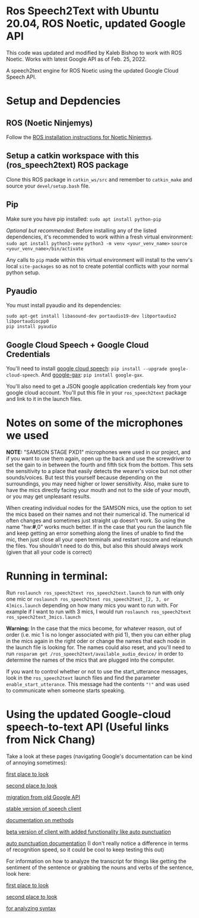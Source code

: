 # Ros Speech2Text with Ubuntu 20.04, ROS Noetic, updated Google API
This code was updated and modified by Kaleb Bishop to work with ROS Noetic. Works with latest Google API as of Feb. 25, 2022.

A speech2text engine for ROS Noetic using the updated Google Cloud Speech API.

# Setup and Depdencies

## ROS (Noetic Ninjemys)

Follow the [ROS installation instructions for Noetic Ninjemys](http://wiki.ros.org/noetic/installation).

## Setup a catkin workspace with this (ros_speech2text) ROS package

Clone this ROS package in `catkin_ws/src` and remember to `catkin_make` and source your `devel/setup.bash` file. 

## Pip

Make sure you have pip installed: `sudo apt install python-pip`

_Optional but recommended:_ Before installing any of the listed dependencies, it's recommended to work within a fresh virtual environment:
`sudo apt install python3-venv`
`python3 -m venv <your_venv_name>`
`source <your_venv_name>/bin/activate`

Any calls to `pip` made within this virtual environment will install to the venv's local `site-packages` so as not to create potential conflicts with your normal python setup.

## Pyaudio

You must install pyaudio and its dependencies: 
```
sudo apt-get install libasound-dev portaudio19-dev libportaudio2 libportaudiocpp0
pip install pyaudio
```

## Google Cloud Speech + Google Cloud Credentials

You'll need to install [google cloud speech](https://cloud.google.com/speech-to-text/docs/reference/libraries#client-libraries-install-python): `pip install --upgrade google-cloud-speech`. And [google-gax](https://pypi.org/project/google-gax/): `pip install google-gax`.

You'll also need to get a JSON google application credentials key from your google cloud account. You'll put this file in your `ros_speech2text` package and link to it in the launch files. 

# Notes on some of the microphones we used

__NOTE:__ "SAMSON STAGE PXD1" microphones were used in our project, and if you want to use them again, open up the back and use the screwdriver to set the gain to in between the fourth and fifth tick from the bottom. This sets the sensitivity to a place that easily detects the wearer's voice but not other sounds/voices. But test this yourself because depending on the surroundings, you may need higher or lower sensitivity. Also, make sure to have the mics directly facing your mouth and not to the side of your mouth, or you may get unpleasant results.

When creating individual nodes for the SAMSON mics, use the option to set the mics based on their names and not their numerical id. The numerical id often changes and sometimes just straight up doesn't work. So using the name "hw:__#__,0" works much better. If in the case that you run the launch file and keep getting an error something along the lines of unable to find the mic, then just close all your open terminals and restart roscore and relaunch the files. You shouldn't need to do this, but also this should always work (given that all your code is correct)

# Running in terminal:
Run `roslaunch ros_speech2text ros_speech2text.launch` to run with only one mic or `roslaunch ros_speech2text ros_speech2text_[2, 3, or 4]mics.launch` depending on how many mics you want to run with. For example if I want to run with 3 mics, I would run `roslaunch ros_speech2text ros_speech2text_3mics.launch`

__Warning:__
In the case that the mics become, for whatever reason, out of order (i.e. mic 1 is no longer associated with pid 1), then you can either plug in the mics again in the right oder or change the names that each node in the launch file is looking for. The names could also reset, and you'll need to run `rosparam get /ros_speech2text/available_audio_device/` in order to determine the names of the mics that are plugged into the computer. 

If you want to control whether or not to use the start_utterance messages, look in the `ros_speech2text` launch files and find the parameter `enable_start_utterance`. This message had the contents `"!"` and was used to communicate when someone starts speaking. 

# Using the updated Google-cloud speech-to-text API (Useful links from Nick Chang)
Take a look at these pages (navigating Google's documentation can be kind of annoying sometimes):

[first place to look](https://cloud.google.com/speech-to-text/docs/basics)

[second place to look](https://google-cloud-python.readthedocs.io/en/latest/speech/index.html)

[migration from old Google API](https://cloud.google.com/speech-to-text/docs/python-client-migration)

[stable version of speech client](https://google-cloud-python.readthedocs.io/en/latest/speech/gapic/v1/api.html)

[documentation on methods](https://cloud.google.com/speech-to-text/docs/reference/rpc/google.cloud.speech.v1)

[beta version of client with added functionality like auto punctuation](https://google-cloud-python.readthedocs.io/en/latest/speech/gapic/v1p1beta1/api.html)

[auto punctuation documentation](https://cloud.google.com/speech-to-text/docs/automatic-punctuation)
(I don't really notice a difference in terms of recognition speed, so it could be cool to keep testing this out)

For information on how to analyze the transcript for things like getting the sentiment of the sentence or grabbing the nouns and verbs of the sentence, look here:

[first place to look](https://cloud.google.com/natural-language/docs/basics)

[second place to look](https://google-cloud-python.readthedocs.io/en/latest/language/usage.html)

[for analyzing syntax](https://cloud.google.com/natural-language/docs/analyzing-syntax)
